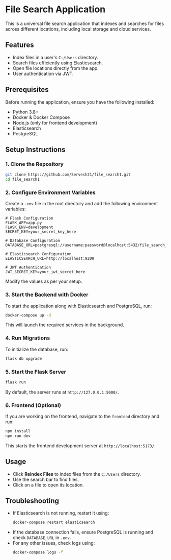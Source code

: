 # File Search Application

This is a universal file search application that indexes and searches for files across different locations, including local storage and cloud services.

## Features
- Index files in a user's `C:/Users` directory.
- Search files efficiently using Elasticsearch.
- Open file locations directly from the app.
- User authentication via JWT.

## Prerequisites
Before running the application, ensure you have the following installed:
- Python 3.8+
- Docker & Docker Compose
- Node.js (only for frontend development)
- Elasticsearch
- PostgreSQL

## Setup Instructions
### 1. Clone the Repository
```sh
git clone https://github.com/Servesh21/file_search1.git
cd file_search1
```

### 2. Configure Environment Variables
Create a `.env` file in the root directory and add the following environment variables:
```
# Flask Configuration
FLASK_APP=app.py
FLASK_ENV=development
SECRET_KEY=your_secret_key_here

# Database Configuration
DATABASE_URL=postgresql://username:password@localhost:5432/file_search_db

# Elasticsearch Configuration
ELASTICSEARCH_URL=http://localhost:9200

# JWT Authentication
JWT_SECRET_KEY=your_jwt_secret_here
```
Modify the values as per your setup.

### 3. Start the Backend with Docker
To start the application along with Elasticsearch and PostgreSQL, run:
```sh
docker-compose up -d
```
This will launch the required services in the background.

### 4. Run Migrations
To initialize the database, run:
```sh
flask db upgrade
```

### 5. Start the Flask Server
```sh
flask run
```
By default, the server runs at `http://127.0.0.1:5000/`.

### 6. Frontend (Optional)
If you are working on the frontend, navigate to the `frontend` directory and run:
```sh
npm install
npm run dev
```
This starts the frontend development server at `http://localhost:5173/`.

## Usage
- Click **Reindex Files** to index files from the `C:/Users` directory.
- Use the search bar to find files.
- Click on a file to open its location.

## Troubleshooting
- If Elasticsearch is not running, restart it using:
  ```sh
  docker-compose restart elasticsearch
  ```
- If the database connection fails, ensure PostgreSQL is running and check `DATABASE_URL` in `.env`.
- For any other issues, check logs using:
  ```sh
  docker-compose logs -f
  
